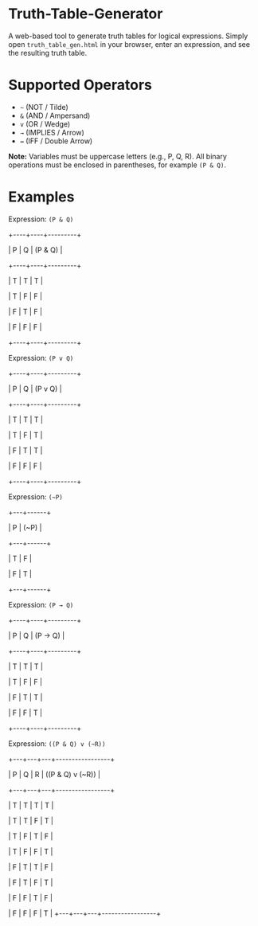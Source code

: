 # Truth-Table-Generator
A web-based tool to generate truth tables for logical expressions. Simply open `truth_table_gen.html` in your browser, enter an expression, and see the resulting truth table.

# Supported Operators
*   `~` (NOT / Tilde)
*   `&` (AND / Ampersand)
*   `v` (OR / Wedge)
*   `→` (IMPLIES / Arrow)
*   `↔` (IFF / Double Arrow)

**Note:** Variables must be uppercase letters (e.g., P, Q, R). All binary operations must be enclosed in parentheses, for example `(P & Q)`.

# Examples
Expression: `(P & Q)`

+----+----+---------+

| P  | Q  | (P & Q) |

+----+----+---------+

| T  | T  |    T    |

| T  | F  |    F    |

| F  | T  |    F    |

| F  | F  |    F    |

+----+----+---------+


Expression: `(P v Q)`

+----+----+---------+

| P  | Q  | (P v Q) |

+----+----+---------+

| T  | T  |    T    |

| T  | F  |    T    |

| F  | T  |    T    |

| F  | F  |    F    |

+----+----+---------+


Expression: `(~P)`

+---+------+

| P | (~P) |

+---+------+

| T |  F   |

| F |  T   |

+---+------+


Expression: `(P → Q)`

+----+----+---------+

| P  | Q  | (P → Q) |

+----+----+---------+

| T  | T  |    T    |

| T  | F  |    F    |

| F  | T  |    T    |

| F  | F  |    T    |

+----+----+---------+


Expression: `((P & Q) v (~R))`

+---+---+---+-----------------+

| P | Q | R | ((P & Q) v (~R)) |

+---+---+---+-----------------+

| T | T | T |        T        |

| T | T | F |        T        |

| T | F | T |        F        |

| T | F | F |        T        |

| F | T | T |        F        |

| F | T | F |        T        |

| F | F | T |        F        |

| F | F | F |        T        |
+---+---+---+-----------------+
